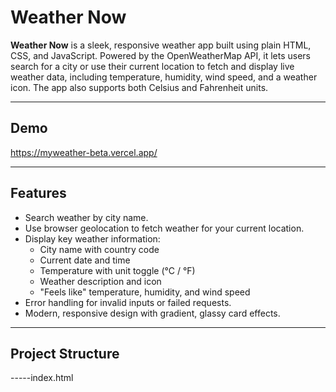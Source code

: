 # Weather Now

**Weather Now** is a sleek, responsive weather app built using plain HTML, CSS, and JavaScript. Powered by the OpenWeatherMap API, it lets users search for a city or use their current location to fetch and display live weather data, including temperature, humidity, wind speed, and a weather icon. The app also supports both Celsius and Fahrenheit units.

---

##  Demo
https://myweather-beta.vercel.app/

---

##  Features

- Search weather by city name.
- Use browser geolocation to fetch weather for your current location.
- Display key weather information:
  - City name with country code
  - Current date and time
  - Temperature with unit toggle (°C / °F)
  - Weather description and icon
  - "Feels like" temperature, humidity, and wind speed
- Error handling for invalid inputs or failed requests.
- Modern, responsive design with gradient, glassy card effects.

---

##  Project Structure
-----index.html
